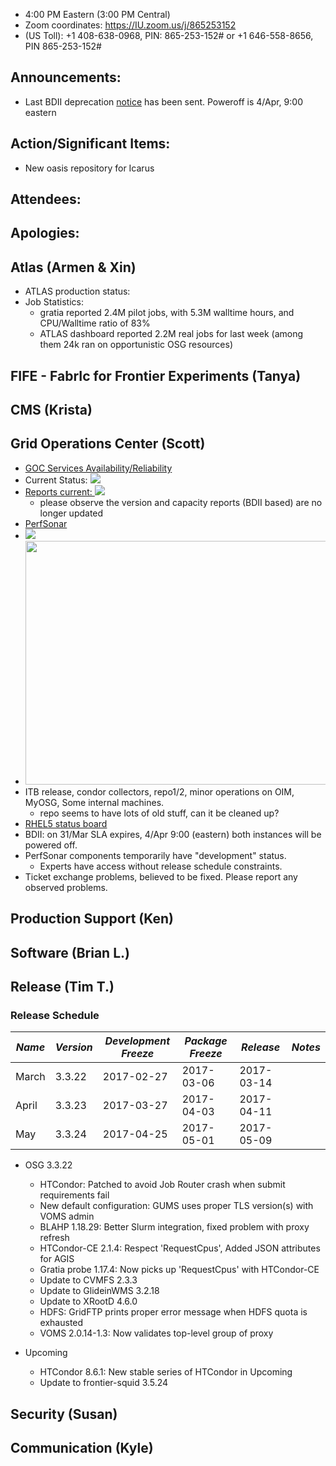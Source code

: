   * 4:00 PM Eastern (3:00 PM Central)
   * Zoom coordinates: https://IU.zoom.us/j/865253152
   * (US Toll): +1 408-638-0968, PIN: 865-253-152# or +1 646-558-8656, PIN 865-253-152#

## Announcements: 
   * Last BDII deprecation [notice](http://osggoc.blogspot.com/2017/03/osg-bdii-decommissioning.html) has been sent. Poweroff is 4/Apr, 9:00 eastern
   
## Action/Significant Items: 
   * New oasis repository for Icarus
   
## Attendees: 
   
## Apologies:

## Atlas (Armen & Xin)  
   * ATLAS production status: 
   * Job Statistics: 
     * gratia reported 2.4M pilot jobs, with 5.3M walltime hours, and CPU/Walltime ratio of 83%
     * ATLAS dashboard reported 2.2M real jobs for last week (among them 24k ran on opportunistic OSG resources)

## FIFE - FabrIc for Frontier Experiments (Tanya)

## CMS (Krista)

## Grid Operations Center (Scott)
   * [GOC Services Availability/Reliability](http://tinyurl.com/pre26vw)
   * Current Status: [<img src="http://monitor.grid.iu.edu/availability/production_status.png">](http://monitor.grid.iu.edu/availability/production.html)
   * <a href="http://reports.grid.iu.edu/reports/">Reports current: <img src="http://steige.grid.iu.edu/steige/status_reports.png"></a>
      * please observe the version and capacity reports (BDII based) are no longer updated
   * [PerfSonar](http://maddash.aglt2.org/maddash-webui/index.cgi?dashboard=OSG\%20Grid\%20Operations\%20Center\%20Test\%20Mesh\%20Config)
   * <img src="http://gratiaweb1.grid.iu.edu/gratiastatic/today/osg_wall_hours.png"/><br>
   * <img src="http://osg-flock.grid.iu.edu/monitoring/condor/condor_7day.png" width='630' height='390'  /><br>
   * ITB release, condor collectors, repo1/2, minor operations on OIM, MyOSG, Some internal machines.
      * repo seems to have lots of old stuff, can it be cleaned up?
   * [RHEL5 status board](http://monitor.grid.iu.edu/kernel/kernel_overview_el5.html)
   * BDII: on 31/Mar SLA expires, 4/Apr 9:00 (eastern) both instances will be powered off.
   * PerfSonar components temporarily have "development" status.
      * Experts have access without release schedule constraints.
   * Ticket exchange problems, believed to be fixed. Please report any observed problems.
   
## Production Support (Ken)

## Software (Brian L.)

## Release (Tim T.)
### Release Schedule
| *Name* | *Version* | *Development Freeze* | *Package Freeze* | *Release* | *Notes* |
| ------ | --------- | -------------------- | ---------------- | --------- | ------- |
| March | 3.3.22 | 2017-02-27 | 2017-03-06 | 2017-03-14 | |
| April | 3.3.23 | 2017-03-27 | 2017-04-03 | 2017-04-11 | |
| May | 3.3.24 | 2017-04-25 | 2017-05-01 | 2017-05-09 | |

   * OSG 3.3.22
      * HTCondor: Patched to avoid Job Router crash when submit requirements fail
      * New default configuration: GUMS uses proper TLS version(s) with VOMS admin
      * BLAHP 1.18.29: Better Slurm integration, fixed problem with proxy refresh
      * HTCondor-CE 2.1.4: Respect 'RequestCpus', Added JSON attributes for AGIS
      * Gratia probe 1.17.4: Now picks up 'RequestCpus' with HTCondor-CE
      * Update to CVMFS 2.3.3
      * Update to GlideinWMS 3.2.18
      * Update to XRootD 4.6.0
      * HDFS: GridFTP prints proper error message when HDFS quota is exhausted
      * VOMS 2.0.14-1.3: Now validates top-level group of proxy

   * Upcoming
      * HTCondor 8.6.1: New stable series of HTCondor in Upcoming
      * Update to frontier-squid 3.5.24

## Security (Susan)

## Communication (Kyle)
